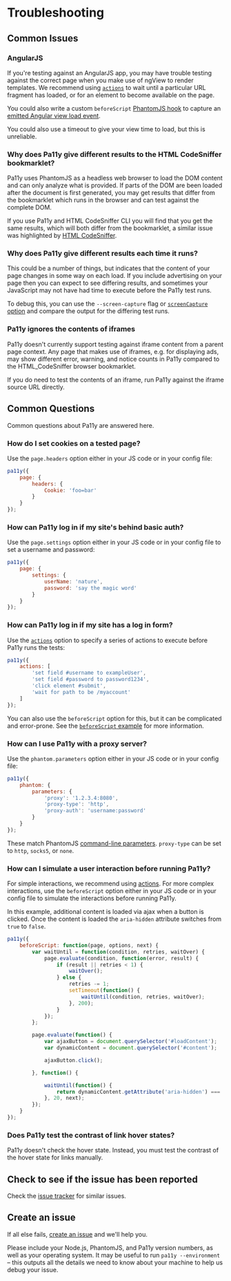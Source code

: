 Troubleshooting
=====

Common Issues
----
### AngularJS
If you're testing against an AngularJS app, you may have trouble testing against the correct page when you make use of ngView to render templates. We recommend using [`actions`][actions] to wait until a particular URL fragment has loaded, or for an element to become available on the page.

You could also write a custom `beforeScript` [PhantomJS hook][phantom-hook] to capture an [emitted Angular view load event][ngViewLoaded]. 

You could also use a timeout to give your view time to load, but this is unreliable. 

### Why does Pa11y give different results to the HTML CodeSniffer bookmarklet?
Pa11y uses PhantomJS as a headless web browser to load the DOM content and can only analyze what is provided.
If parts of the DOM are been loaded after the document is first generated, you may get results that differ from the bookmarklet which runs in the browser and can test against the complete DOM.

If you use Pa11y and HTML CodeSniffer CLI you will find that you get the same results, which will both differ from the bookmarklet, a similar issue was highlighted by [HTML CodeSniffer][sniff-issue].

### Why does Pa11y give different results each time it runs?
This could be a number of things, but indicates that the content of your page changes in some way on each load. If you include advertising on your page then you can expect to see differing results, and sometimes your JavaScript may not have had time to execute before the Pa11y test runs.

To debug this, you can use the `--screen-capture` flag or [`screenCapture` option](https://github.com/pa11y/pa11y#screencapture-string) and compare the output for the differing test runs.

### Pa11y ignores the contents of iframes
Pa11y doesn't currently support testing against iframe content from a parent page context. Any page that makes use of iframes, e.g. for displaying ads, may show different error, warning, and notice counts in Pa11y compared to the HTML_CodeSniffer browser bookmarklet.

If you do need to test the contents of an iframe, run Pa11y against the iframe source URL directly.


Common Questions
----
Common questions about Pa11y are answered here.

### How do I set cookies on a tested page?

Use the `page.headers` option either in your JS code or in your config file:

```js
pa11y({
    page: {
        headers: {
            Cookie: 'foo=bar'
        }
    }
});
```

### How can Pa11y log in if my site's behind basic auth?

Use the `page.settings` option either in your JS code or in your config file to set a username and password:

```js
pa11y({
    page: {
        settings: {
            userName: 'nature',
            password: 'say the magic word'
        }
    }
});
```

### How can Pa11y log in if my site has a log in form?

Use the [`actions`][actions] option to specify a series of actions to execute before Pa11y runs the tests:

```js
pa11y({
    actions: [
        'set field #username to exampleUser',
        'set field #password to password1234',
        'click element #submit',
        'wait for path to be /myaccount'
    ]
});
```

You can also use the `beforeScript` option for this, but it can be complicated and error-prone. See the [`beforeScript` example][beforeScript] for more information.

### How can I use Pa11y with a proxy server?

Use the `phantom.parameters` option either in your JS code or in your config file:

```js
pa11y({
    phantom: {
        parameters: {
            'proxy': '1.2.3.4:8080',
            'proxy-type': 'http',
            'proxy-auth': 'username:password'
        }
    }
});
```

These match PhantomJS [command-line parameters][phantom-cli]. `proxy-type` can be set to `http`, `socks5`, or `none`.

### How can I simulate a user interaction before running Pa11y?

For simple interactions, we recommend using [actions][actions]. For more complex interactions, use the `beforeScript` option either in your JS code or in your config file to simulate the interactions before running Pa11y.

In this example, additional content is loaded via ajax when a button is clicked.
Once the content is loaded the `aria-hidden` attribute switches from `true` to `false`.

```js
pa11y({
    beforeScript: function(page, options, next) {
        var waitUntil = function(condition, retries, waitOver) {
            page.evaluate(condition, function(error, result) {
                if (result || retries < 1) {
                    waitOver();
                } else {
                    retries -= 1;
                    setTimeout(function() {
                        waitUntil(condition, retries, waitOver);
                    }, 200);
                }
            });
        };

        page.evaluate(function() {
            var ajaxButton = document.querySelector('#loadContent');
            var dynamicContent = document.querySelector('#content');

            ajaxButton.click();

        }, function() {

            waitUntil(function() {
                return dynamicContent.getAttribute('aria-hidden') === 'false';
            }, 20, next);
        });
    }
});
```

### Does Pa11y test the contrast of link hover states?

Pa11y doesn't check the hover state. Instead, you must test the contrast of the hover state for links manually.


Check to see if the issue has been reported
-----

Check the [issue tracker][issues] for similar issues.

Create an issue
-----

If all else fails, [create an issue][new-issue] and we'll help you.

Please include your Node.js, PhantomJS, and Pa11y version numbers, as well as your operating system. It may be useful to run `pa11y --environment` – this outputs all the details we need to know about your machine to help us debug your issue.

[actions]: https://github.com/pa11y/pa11y#actions
[beforeScript]: https://github.com/pa11y/pa11y/tree/master/example/before-script
[issues]: https://github.com/pa11y/pa11y/issues?utf8=%E2%9C%93&q=is%3Aissue
[new-issue]: https://github.com/pa11y/pa11y/issues/new

[ngViewLoaded]: https://github.com/angular-ui/ui-router/wiki#view-load-events
[phantom-cli]: http://phantomjs.org/api/command-line.html
[phantom-hook]: http://phantomjs.org/api/webpage/handler/on-callback.html
[sniff-issue]: https://github.com/squizlabs/HTML_CodeSniffer/issues/109
